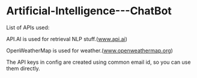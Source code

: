 # Artificial-Intelligence---ChatBot

List of APIs used:

API.AI is used for retrieval NLP stuff.(www.api.ai)

OpenWeatherMap is used for weather.(www.openweathermap.org)

The API keys in config are created using common email id, so you can use them directly.
